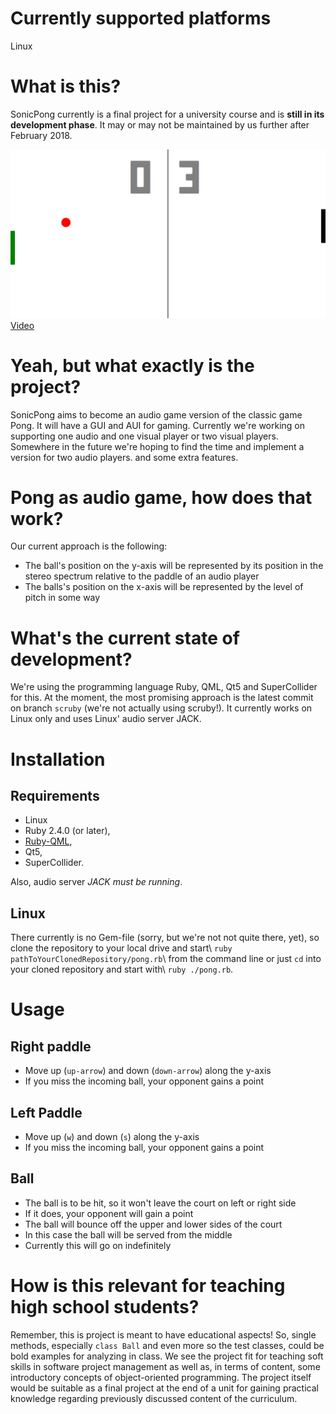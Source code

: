 # Currently supported platforms
Linux

# What is this?

SonicPong currently is a final project for a university course and is **still in its development phase**. It may or may not be maintained by us further after February 2018.

![Screenshot here.](sonic-pong.png?raw=true "Screenshot")
[Video](screencast.mkv?raw=true "Video")

# Yeah, but what exactly is the project?

SonicPong aims to become an audio game version of the classic game Pong. It will have a GUI and AUI for gaming. Currently we're working on supporting one audio and one visual player or two visual players. Somewhere in the future we're hoping to find the time and implement a version for two audio players. and some extra features.

# Pong as audio game, how does that work?

Our current approach is the following:
+ The ball's position on the y-axis will be represented by its position in the stereo spectrum relative to the paddle of an audio player
+ The balls's position on the x-axis will be represented by the level of pitch in some way

# What's the current state of development?
We're using the programming language Ruby, QML, Qt5 and SuperCollider for this. At the moment, the most promising approach is the latest commit on branch `scruby` (we're not actually using scruby!). It currently works on Linux only and uses Linux' audio server JACK.

# Installation
## Requirements
+ Linux
+ Ruby 2.4.0 (or later),
+ [Ruby-QML](https://github.com/seanchas116/ruby-qml),
+ Qt5,
+ SuperCollider.

Also, audio server _JACK must be running_.

## Linux
There currently is no Gem-file (sorry, but we're not not quite there, yet), so clone the repository to your local drive and start\\
`ruby pathToYourClonedRepository/pong.rb`\\
from the command line or just `cd` into your cloned repository and start with\\
`ruby ./pong.rb`.

# Usage
## Right paddle
+ Move up (`up-arrow`) and down (`down-arrow`) along the y-axis
+ If you miss the incoming ball, your opponent gains a point

## Left Paddle
+ Move up (`w`) and down (`s`) along the y-axis
+ If you miss the incoming ball, your opponent gains a point

## Ball
+ The ball is to be hit, so it won't leave the court on left or right side
+ If it does, your opponent will gain a point
+ The ball will bounce off the upper and lower sides of the court
+ In this case the ball will be served from the middle
+ Currently this will go on indefinitely

# How is this relevant for teaching high school students?
Remember, this is project is meant to have educational aspects! So, single methods, especially `class Ball` and even more so the test classes, could be bold examples for analyzing in class. We see the project fit for teaching soft skills in software project management as well as, in terms of content, some introductory concepts of object-oriented programming. The project itself would be suitable as a final project at the end of a unit for gaining practical knowledge regarding previously discussed content of the curriculum.
